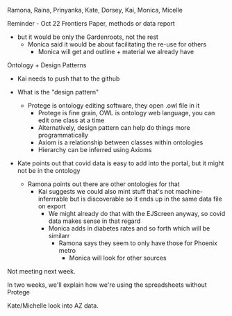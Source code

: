 Ramona, Raina, Prinyanka, Kate, Dorsey, Kai, Monica, Micelle

Reminder - Oct 22 Frontiers Paper, methods or data report

- but it would be only the Gardenroots, not the rest
  - Monica said it would be about facilitating the re-use for others
    - Monica will get and outline + material we already have
    
Ontology + Design Patterns

- Kai needs to push that to the github
- What is the "design pattern"
  - Protege is ontology editing software, they open .owl file in it
    - Protege is fine grain, OWL is ontology web language, you can edit one class at a time
    - Alternatively, design pattern can help do things more programmatically
    - Axiom is a relationship between classes within ontologies
    - Hierarchy can be inferred using Axioms

- Kate points out that covid data is easy to add into the portal, but it might not be in the ontology
  - Ramona points out there are other ontologies for that
    - Kai suggests we could also mint stuff that's not machine-inferrrable but is discoverable so it ends up in the same data file on export
      - We might already do that with the EJScreen anyway, so covid data makes sense in that regard
      - Monica adds in diabetes rates and so forth which will be similarr
        - Ramona says they seem to only have those for Phoenix metro
          - Monica will look for other sources
          
Not meeting next week.

In two weeks, we'll explain how we're using the spreadsheets without Protege

Kate/Michelle look into AZ data.
